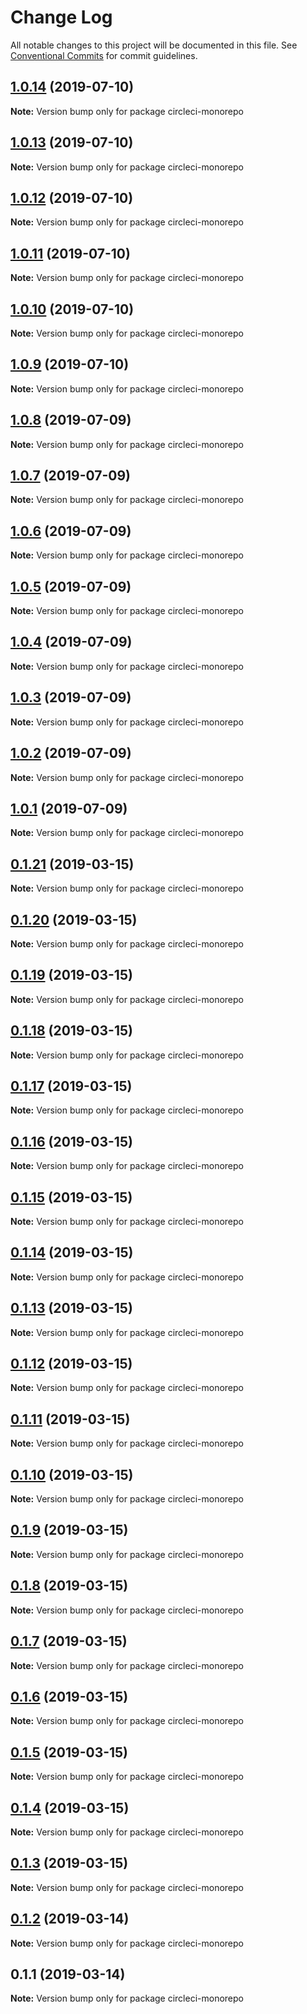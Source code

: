 # Change Log

All notable changes to this project will be documented in this file.
See [Conventional Commits](https://conventionalcommits.org) for commit guidelines.

## [1.0.14](https://github.com/chrisd08/circleci-monorepo/compare/v1.0.13...v1.0.14) (2019-07-10)

**Note:** Version bump only for package circleci-monorepo





## [1.0.13](https://github.com/chrisd08/circleci-monorepo/compare/v1.0.12...v1.0.13) (2019-07-10)

**Note:** Version bump only for package circleci-monorepo





## [1.0.12](https://github.com/chrisd08/circleci-monorepo/compare/v1.0.11...v1.0.12) (2019-07-10)

**Note:** Version bump only for package circleci-monorepo





## [1.0.11](https://github.com/chrisd08/circleci-monorepo/compare/v1.0.10...v1.0.11) (2019-07-10)

**Note:** Version bump only for package circleci-monorepo





## [1.0.10](https://github.com/chrisd08/circleci-monorepo/compare/v1.0.9...v1.0.10) (2019-07-10)

**Note:** Version bump only for package circleci-monorepo





## [1.0.9](https://github.com/chrisd08/circleci-monorepo/compare/v1.0.8...v1.0.9) (2019-07-10)

**Note:** Version bump only for package circleci-monorepo






## [1.0.8](https://github.com/chrisd08/circleci-monorepo/compare/v1.0.7...v1.0.8) (2019-07-09)

**Note:** Version bump only for package circleci-monorepo





## [1.0.7](https://github.com/chrisd08/circleci-monorepo/compare/v1.0.6...v1.0.7) (2019-07-09)

**Note:** Version bump only for package circleci-monorepo





## [1.0.6](https://github.com/chrisd08/circleci-monorepo/compare/v1.0.5...v1.0.6) (2019-07-09)

**Note:** Version bump only for package circleci-monorepo





## [1.0.5](https://github.com/chrisd08/circleci-monorepo/compare/v1.0.4...v1.0.5) (2019-07-09)

**Note:** Version bump only for package circleci-monorepo





## [1.0.4](https://github.com/chrisd08/circleci-monorepo/compare/v1.0.3...v1.0.4) (2019-07-09)

**Note:** Version bump only for package circleci-monorepo





## [1.0.3](https://github.com/chrisd08/circleci-monorepo/compare/v1.0.2...v1.0.3) (2019-07-09)

**Note:** Version bump only for package circleci-monorepo





## [1.0.2](https://github.com/chrisd08/circleci-monorepo/compare/v1.0.1...v1.0.2) (2019-07-09)

**Note:** Version bump only for package circleci-monorepo





## [1.0.1](https://github.com/chrisd08/circleci-monorepo/compare/v0.1.21...v1.0.1) (2019-07-09)

**Note:** Version bump only for package circleci-monorepo





## [0.1.21](https://github.com/benawad/circleci-monorepo/compare/v0.1.20...v0.1.21) (2019-03-15)

**Note:** Version bump only for package circleci-monorepo





## [0.1.20](https://github.com/benawad/circleci-monorepo/compare/v0.1.19...v0.1.20) (2019-03-15)

**Note:** Version bump only for package circleci-monorepo





## [0.1.19](https://github.com/benawad/circleci-monorepo/compare/v0.1.18...v0.1.19) (2019-03-15)

**Note:** Version bump only for package circleci-monorepo





## [0.1.18](https://github.com/benawad/circleci-monorepo/compare/v0.1.17...v0.1.18) (2019-03-15)

**Note:** Version bump only for package circleci-monorepo





## [0.1.17](https://github.com/benawad/circleci-monorepo/compare/v0.1.16...v0.1.17) (2019-03-15)

**Note:** Version bump only for package circleci-monorepo





## [0.1.16](https://github.com/benawad/circleci-monorepo/compare/v0.1.15...v0.1.16) (2019-03-15)

**Note:** Version bump only for package circleci-monorepo





## [0.1.15](https://github.com/benawad/circleci-monorepo/compare/v0.1.14...v0.1.15) (2019-03-15)

**Note:** Version bump only for package circleci-monorepo





## [0.1.14](https://github.com/benawad/circleci-monorepo/compare/v0.1.13...v0.1.14) (2019-03-15)

**Note:** Version bump only for package circleci-monorepo





## [0.1.13](https://github.com/benawad/circleci-monorepo/compare/v0.1.12...v0.1.13) (2019-03-15)

**Note:** Version bump only for package circleci-monorepo





## [0.1.12](https://github.com/benawad/circleci-monorepo/compare/v0.1.11...v0.1.12) (2019-03-15)

**Note:** Version bump only for package circleci-monorepo





## [0.1.11](https://github.com/benawad/circleci-monorepo/compare/v0.1.10...v0.1.11) (2019-03-15)

**Note:** Version bump only for package circleci-monorepo





## [0.1.10](https://github.com/benawad/circleci-monorepo/compare/v0.1.9...v0.1.10) (2019-03-15)

**Note:** Version bump only for package circleci-monorepo





## [0.1.9](https://github.com/benawad/circleci-monorepo/compare/v0.1.8...v0.1.9) (2019-03-15)

**Note:** Version bump only for package circleci-monorepo





## [0.1.8](https://github.com/benawad/circleci-monorepo/compare/v0.1.7...v0.1.8) (2019-03-15)

**Note:** Version bump only for package circleci-monorepo





## [0.1.7](https://github.com/benawad/circleci-monorepo/compare/v0.1.6...v0.1.7) (2019-03-15)

**Note:** Version bump only for package circleci-monorepo





## [0.1.6](https://github.com/benawad/circleci-monorepo/compare/v0.1.5...v0.1.6) (2019-03-15)

**Note:** Version bump only for package circleci-monorepo





## [0.1.5](https://github.com/benawad/circleci-monorepo/compare/v0.1.4...v0.1.5) (2019-03-15)

**Note:** Version bump only for package circleci-monorepo





## [0.1.4](https://github.com/benawad/circleci-monorepo/compare/v0.1.3...v0.1.4) (2019-03-15)

**Note:** Version bump only for package circleci-monorepo





## [0.1.3](https://github.com/benawad/circleci-monorepo/compare/v0.1.2...v0.1.3) (2019-03-15)

**Note:** Version bump only for package circleci-monorepo





## [0.1.2](https://github.com/benawad/circleci-monorepo/compare/v0.1.1...v0.1.2) (2019-03-14)

**Note:** Version bump only for package circleci-monorepo





## 0.1.1 (2019-03-14)

**Note:** Version bump only for package circleci-monorepo
